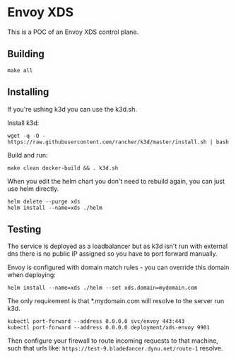 # Envoy XDS

This is a POC of an Envoy XDS control plane.


## Building
```
make all
```

## Installing
If you're ushing k3d you can use the k3d.sh.

Install k3d:
```
wget -q -O - https://raw.githubusercontent.com/rancher/k3d/master/install.sh | bash
```

Build and run:
```
make clean docker-build && . k3d.sh
```

When you edit the helm chart you don't need to rebuild again, you can just use helm directly.

```
helm delete --purge xds
helm install --name=xds ./helm
```

## Testing
The service is deployed as a loadbalancer but as k3d isn't run with external dns there is no public IP assigned so you have to port forward manually.

Envoy is configured with domain match rules - you can override this domain when deploying:

```
helm install --name=xds ./helm --set xds.domain=mydomain.com
```

The only requirement is that *.mydomain.com will resolve to the server run k3d.

```
kubectl port-forward --address 0.0.0.0 svc/envoy 443:443
kubectl port-forward --address 0.0.0.0 deployment/xds-envoy 9901
```

Then configure your firewall to route incoming requests to that machine, such that urls like: `https://test-9.bladedancer.dynu.net/route-1` resolve.
